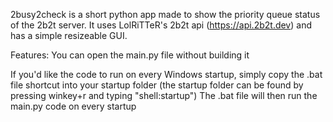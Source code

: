2busy2check is a short python app made to show the priority queue status of the 2b2t server.
It uses LolRiTTeR's 2b2t api (https://api.2b2t.dev) and has a simple resizeable GUI.

Features:
You can open the main.py file without building it

If you'd like the code to run on every Windows startup, simply copy the .bat file shortcut into your startup folder
(the startup folder can be found by pressing winkey+r and typing "shell:startup")
The .bat file will then run the main.py code on every startup
